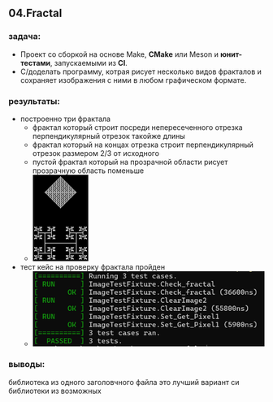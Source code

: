 ## 04.Fractal

### задача:

- Проект со сборкой на основе Make, **CMake** или Meson и **юнит-тестами**, запускаемыми из **CI**.
- C/доделать программу, котрая рисует несколько видов фракталов и сохраняет изображения с ними в любом графическом формате.

### результаты:

- построенно три фрактала
  - фрактал который строит посреди непересеченного отрезка перпендикулярный отрезок такойже длины
  - фрактал который на концах отрезка строит перпендикулярный отрезок размером 2/3 от исходного
  - пустой фрактал который на прозрачной области рисует прозрачную область поменьше
  - ![alt text](<../res/Без имени.png>)
- тест кейс на проверку фрактала пройден
  - ![alt text](../res/tests.png)

### выводы:

библиотека из одного заголовчного файла это лучший вариант си библиотеки из возможных
